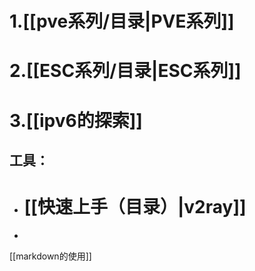 # 1.[[pve系列/目录|PVE系列]]
# 2.[[ESC系列/目录|ESC系列]]

# 3.[[ipv6的探索]]



## 工具：
* # [[快速上手（目录）|v2ray]]
* 



[[markdown的使用]]
